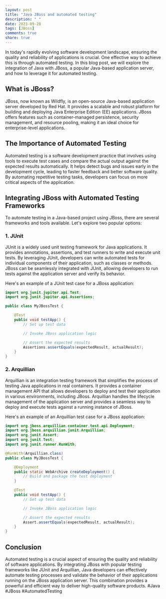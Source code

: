 ```yaml
---
layout: post
title: "Java JBoss and automated testing"
description: " "
date: 2023-09-28
tags: [JBoss]
comments: true
share: true
---
```


In today's rapidly evolving software development landscape, ensuring the quality and reliability of applications is crucial. One effective way to achieve this is through automated testing. In this blog post, we will explore the integration of Java with JBoss, a popular Java-based application server, and how to leverage it for automated testing.

## What is JBoss?

JBoss, now known as Wildfly, is an open-source Java-based application server developed by Red Hat. It provides a scalable and robust platform for building and deploying Java Enterprise Edition (EE) applications. JBoss offers features such as container-managed persistence, security management, and resource pooling, making it an ideal choice for enterprise-level applications.

## The Importance of Automated Testing

Automated testing is a software development practice that involves using tools to execute test cases and compare the actual output against the expected results automatically. It helps detect bugs and issues early in the development cycle, leading to faster feedback and better software quality. By automating repetitive testing tasks, developers can focus on more critical aspects of the application.

## Integrating JBoss with Automated Testing Frameworks

To automate testing in a Java-based project using JBoss, there are several frameworks and tools available. Let's explore two popular options:

### 1. JUnit

JUnit is a widely used unit testing framework for Java applications. It provides annotations, assertions, and test runners to write and execute unit tests. By leveraging JUnit, developers can write automated tests for individual components of their application, such as classes or methods. JBoss can be seamlessly integrated with JUnit, allowing developers to run tests against the application server and verify its behavior.

Here's an example of a JUnit test case for a JBoss application:

```java
import org.junit.jupiter.api.Test;
import org.junit.jupiter.api.Assertions;

public class MyJBossTest {

    @Test
    public void testApp() {
        // Set up test data

        // Invoke JBoss application logic

        // Assert the expected results
        Assertions.assertEquals(expectedResult, actualResult);
    }
}
```

### 2. Arquillian

Arquillian is an integration testing framework that simplifies the process of testing Java applications in real containers. It provides a container management API that allows developers to deploy and test their application in various environments, including JBoss. Arquillian handles the lifecycle management of the application server and provides a seamless way to deploy and execute tests against a running instance of JBoss.

Here's an example of an Arquillian test case for a JBoss application:

```java
import org.jboss.arquillian.container.test.api.Deployment;
import org.jboss.arquillian.junit.Arquillian;
import org.junit.Assert;
import org.junit.Test;
import org.junit.runner.RunWith;

@RunWith(Arquillian.class)
public class MyJBossTest {

    @Deployment
    public static WebArchive createDeployment() {
        // Build and package the test deployment
    }

    @Test
    public void testApp() {
        // Set up test data

        // Invoke JBoss application logic

        // Assert the expected results
        Assert.assertEquals(expectedResult, actualResult);
    }
}
```

## Conclusion

Automated testing is a crucial aspect of ensuring the quality and reliability of software applications. By integrating JBoss with popular testing frameworks like JUnit and Arquillian, Java developers can effectively automate testing processes and validate the behavior of their applications running on the JBoss application server. This combination provides a powerful and efficient way to deliver high-quality software products. #Java #JBoss #AutomatedTesting